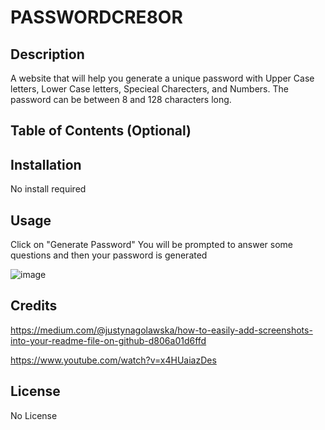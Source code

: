 # PASSWORDCRE8OR

## Description

A website that will help you generate a unique password with Upper Case letters, Lower Case letters, Specieal Charecters, and Numbers. The password can be between 8 and 128 characters long. 

## Table of Contents (Optional)

## Installation

No install required 

## Usage

Click on "Generate Password" 
You will be prompted to answer some questions
and then your password is generated 

![image](https://user-images.githubusercontent.com/117390778/206873739-ac7d6804-e20a-4729-9697-ca2a7323958d.png)



## Credits
https://medium.com/@justynagolawska/how-to-easily-add-screenshots-into-your-readme-file-on-github-d806a01d6ffd

https://www.youtube.com/watch?v=x4HUaiazDes

## License

No License 




